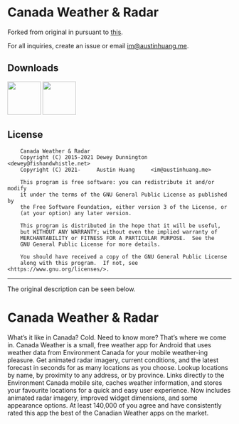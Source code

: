 # Canada Weather & Radar

Forked from original in pursuant to [this](https://github.com/paleolimbot/CanadaWeather/pull/28).

For all inquiries, create an issue or email im@austinhuang.me.

## Downloads

<a href="https://f-droid.org/en/packages/me.austinhuang.caweather/"><img src="https://fdroid.gitlab.io/artwork/badge/get-it-on.png" height="75"></a>
<a href="https://github.com/austinhuang0131/CanadaWeather/releases/latest"><img src="https://raw.githubusercontent.com/andOTP/andOTP/master/assets/badges/get-it-on-github.png" height="75"></a>

## License

```
    Canada Weather & Radar
    Copyright (C) 2015-2021 Dewey Dunnington <dewey@fishandwhistle.net>
    Copyright (C) 2021-     Austin Huang     <im@austinhuang.me>

    This program is free software: you can redistribute it and/or modify
    it under the terms of the GNU General Public License as published by
    the Free Software Foundation, either version 3 of the License, or
    (at your option) any later version.

    This program is distributed in the hope that it will be useful,
    but WITHOUT ANY WARRANTY; without even the implied warranty of
    MERCHANTABILITY or FITNESS FOR A PARTICULAR PURPOSE.  See the
    GNU General Public License for more details.

    You should have received a copy of the GNU General Public License
    along with this program.  If not, see <https://www.gnu.org/licenses/>.
```

---

The original description can be seen below.

# Canada Weather & Radar

What’s it like in Canada? Cold. Need to know more? That’s where we come in. Canada Weather is a small, free weather app for Android that uses weather data from Environment Canada for your mobile weather-ing pleasure. Get animated radar imagery, current conditions, and the latest forecast in seconds for as many locations as you choose. Lookup locations by name, by proximity to any address, or by province. Links directly to the Environment Canada mobile site, caches weather information, and stores your favourite locations for a quick and easy user experience. Now includes animated radar imagery, improved widget dimensions, and some appearance options. At least 140,000 of you agree and have consistently rated this app the best of the Canadian Weather apps on the market.
